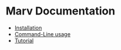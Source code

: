 # Marv Documentation

* [Installation](installation.md)
* [Command-Line usage](command-line.md) 
* [Tutorial](01-bucket-example.md)